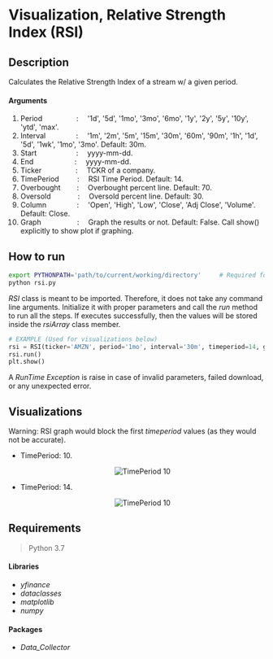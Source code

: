 # Visualization, Relative Strength Index (RSI)

## Description
Calculates the Relative Strength Index of a stream w/ a given period.  


#### Arguments
1. Period           &emsp;&emsp;&emsp;&emsp;&ensp;:&emsp;         '1d', '5d', '1mo', '3mo', '6mo', '1y', '2y', '5y', '10y', 'ytd', 'max'. 
2. Interval         &emsp;&emsp;&emsp;&emsp;:&emsp;               '1m', '2m', '5m', '15m', '30m', '60m', '90m', '1h', '1d', '5d', '1wk', '1mo', '3mo'. Default: 30m.
3. Start            &emsp;&emsp;&emsp;&emsp;&emsp;&nbsp;:&emsp;   yyyy-mm-dd.
4. End              &emsp;&emsp;&emsp;&emsp;&emsp;&ensp;:&emsp;   yyyy-mm-dd.
5. Ticker           &emsp;&emsp;&emsp;&emsp;&ensp;:&emsp;         TCKR of a company.
6. TimePeriod       &nbsp;&emsp;&emsp;:&emsp;                     RSI Time Period. Default: 14.
7. Overbought       &emsp;&emsp;:&emsp;                           Overbought percent line. Default: 70.
8. Oversold         &emsp;&ensp;&emsp;&emsp;:&emsp;               Oversold percent line. Default: 30.
9. Column           &emsp;&emsp;&emsp;&emsp;:&emsp;               'Open', 'High', 'Low', 'Close', 'Adj Close', 'Volume'. Default: Close.
10. Graph           &nbsp;&emsp;&emsp;&emsp;&ensp;&emsp;:&emsp;   Graph the results or not. Default: False. Call show() explicitly to show plot if graphing.

## How to run
```bash
export PYTHONPATH='path/to/current/working/directory'     # Required for module imports
python rsi.py
```
*RSI* class is meant to be imported. Therefore, it does not take any command line arguments. Initialize it with proper parameters and call the *run* method to run all the steps. If executes successfully, then the values will be stored inside the *rsiArray* class member.  

```python
# EXAMPLE (Used for visualizations below)
rsi = RSI(ticker='AMZN', period='1mo', interval='30m', timeperiod=14, graph=True)
rsi.run()
plt.show()
```

A *RunTime Exception* is raise in case of invalid parameters, failed download, or any unexpected error.

## Visualizations
Warning: RSI graph would block the first *timeperiod* values (as they would not be accurate).
* TimePeriod: 10.  
    <p align='center'>
      <img alt='TimePeriod 10' src='https://github.com/NP1Traders/Indicators/blob/main/RelativeStrengthIndexRSI/Visualization/Images/rsi10.png' />
    </p>
  
* TimePeriod: 14.  
    <p align='center'>
      <img alt='TimePeriod 10' src='https://github.com/NP1Traders/Indicators/blob/main/RelativeStrengthIndexRSI/Visualization/Images/rsi14.png' />
    </p> 

## Requirements

>Python 3.7

#### Libraries  
* *yfinance*
* *dataclasses*
* *matplotlib*
* *numpy*

#### Packages
* *Data_Collector*
